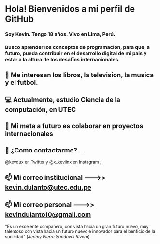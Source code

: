 # Hola! Bienvenidos a mi perfil de GitHub

### Soy Kevin. Tengo 18 años. Vivo en Lima, Perú. 
### Busco aprender los conceptos de programacion, para que, a futuro, pueda contribuir en el desarrollo digital de mi pais y estar a la altura de los desafíos internacionales.

## 👀 Me interesan los libros, la television, la musica y el futbol.
## 💻 Actualmente, estudio Ciencia de la computación, en UTEC
## 💞️ Mi meta a futuro es colaborar en proyectos internacionales
## 📱 ¿Como contactarme? ...
@kevdux en Twitter y @x_keviinx en Instagram ;) 

## 📫 Mi correo institucional --->> kevin.dulanto@utec.edu.pe

## 📫 Mi correo personal --->> kevindulanto10@gmail.com

<!---
kevinrdf/kevinrdf is a ✨ special ✨ repository because its `README.md` (this file) appears on your GitHub profile.
You can click the Preview link to take a look at your change
--->

"Es un excelente compañero, con vista hacia un gran futuro nuevo, muy talentoso con vista hacia un futuro nuevo e innovador para el benficio de la sociedad"
(*Jerimy Pierre Sandoval Rivera*)
